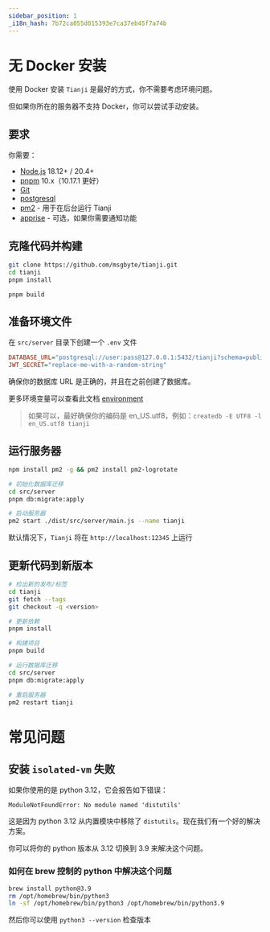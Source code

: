 ```yaml
---
sidebar_position: 1
_i18n_hash: 7b72ca055d015393e7ca37eb45f7a74b
---
```

# 无 Docker 安装

使用 Docker 安装 `Tianji` 是最好的方式，你不需要考虑环境问题。

但如果你所在的服务器不支持 Docker，你可以尝试手动安装。

## 要求

你需要：

- [Node.js](https://nodejs.org/en/download/) 18.12+ / 20.4+
- [pnpm](https://pnpm.io/) 10.x（10.17.1 更好）
- [Git](https://git-scm.com/downloads)
- [postgresql](https://www.postgresql.org/)
- [pm2](https://pm2.keymetrics.io/) - 用于在后台运行 Tianji
- [apprise](https://github.com/caronc/apprise) - 可选，如果你需要通知功能

## 克隆代码并构建

```bash
git clone https://github.com/msgbyte/tianji.git
cd tianji
pnpm install

pnpm build
```

## 准备环境文件

在 `src/server` 目录下创建一个 `.env` 文件

```ini
DATABASE_URL="postgresql://user:pass@127.0.0.1:5432/tianji?schema=public"
JWT_SECRET="replace-me-with-a-random-string"
```

确保你的数据库 URL 是正确的，并且在之前创建了数据库。

更多环境变量可以查看此文档 [environment](./environment.md)

> 如果可以，最好确保你的编码是 en_US.utf8，例如：`createdb -E UTF8 -l en_US.utf8 tianji`

## 运行服务器

```bash
npm install pm2 -g && pm2 install pm2-logrotate

# 初始化数据库迁移
cd src/server
pnpm db:migrate:apply

# 启动服务器
pm2 start ./dist/src/server/main.js --name tianji
```

默认情况下，`Tianji` 将在 `http://localhost:12345` 上运行

## 更新代码到新版本

```bash
# 检出新的发布/标签
cd tianji
git fetch --tags
git checkout -q <version>

# 更新依赖
pnpm install

# 构建项目
pnpm build

# 运行数据库迁移
cd src/server
pnpm db:migrate:apply

# 重启服务器
pm2 restart tianji
```

# 常见问题

## 安装 `isolated-vm` 失败

如果你使用的是 python 3.12，它会报告如下错误：

```
ModuleNotFoundError: No module named 'distutils'
```

这是因为 python 3.12 从内置模块中移除了 `distutils`。现在我们有一个好的解决方案。

你可以将你的 python 版本从 3.12 切换到 3.9 来解决这个问题。

### 如何在 brew 控制的 python 中解决这个问题

```bash
brew install python@3.9
rm /opt/homebrew/bin/python3
ln -sf /opt/homebrew/bin/python3 /opt/homebrew/bin/python3.9
```

然后你可以使用 `python3 --version` 检查版本
